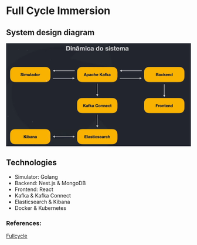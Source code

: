 # Full Cycle Immersion

## System design diagram

![Diagram](./.github/system_diagram.png)

## Technologies

- Simulator: Golang
- Backend: Nest.js & MongoDB
- Frontend: React
- Kafka & Kafka Connect
- Elasticsearch & Kibana
- Docker & Kubernetes

### References:

[Fullcycle](https://imersao.fullcycle.com.br/evento/)
